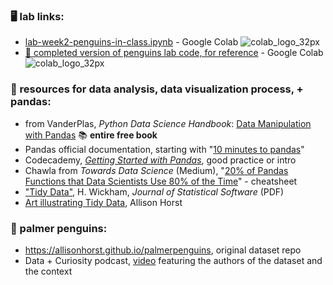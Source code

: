 ### 🖥️ lab links: 
- [lab-week2-penguins-in-class.ipynb](https://colab.research.google.com/github/mab253/dataviz_fall24/blob/main/week2/lab_week2_penguins_in_class.ipynb) -  Google Colab ![colab_logo_32px](https://github.com/mab253/dataviz_fall23/assets/17707843/9f26ae0a-cf0f-42c2-a1f5-584bb38a36c7)
- [🤖 completed version of penguins lab code, for reference](https://colab.research.google.com/github/mab253/dataviz_fall24/blob/main/week2/lab_week2_penguins_complete(1).ipynb) -  Google Colab ![colab_logo_32px](https://github.com/mab253/dataviz_fall23/assets/17707843/9f26ae0a-cf0f-42c2-a1f5-584bb38a36c7)
  
### 🤖 resources for data analysis, data visualization process, + pandas: 

- from VanderPlas, _Python Data Science Handbook_: [Data Manipulation with Pandas](https://jakevdp.github.io/PythonDataScienceHandbook/03.00-introduction-to-pandas.html) 📚 **entire free book**
- Pandas official documentation, starting with "[10 minutes to pandas](https://pandas.pydata.org/docs/user_guide/10min.html)"
- Codecademy, [_Getting Started with Pandas_](https://www.codecademy.com/learn/getting-started-with-python-for-data-science), good practice or intro
- Chawla from _Towards Data Science_ (Medium), "[20% of Pandas Functions that Data Scientists Use 80% of the Time](https://towardsdatascience.com/20-of-pandas-functions-that-data-scientists-use-80-of-the-time-a4ff1b694707)" - cheatsheet
- ["Tidy Data"](https://vita.had.co.nz/papers/tidy-data.pdf), H. Wickham, _Journal of Statistical Software_ (PDF)
- [Art illustrating Tidy Data](https://allisonhorst.com/other-r-fun), Allison Horst

### 🐧 palmer penguins:

- https://allisonhorst.github.io/palmerpenguins, original dataset repo
- Data + Curiosity podcast, [video](https://www.youtube.com/watch?v=HZf5s_QWEpA) featuring the authors of the dataset and the context

